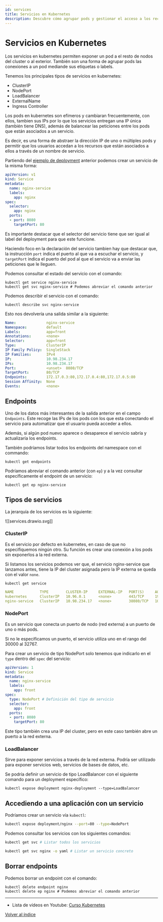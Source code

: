 ```yaml
---
id: services
title: Servicios en Kubernetes
description: Descubre cómo agrupar pods y gestionar el acceso a los recursos mediante servicios en Kubernetes.
---
```



# Servicios en Kubernetes
Los servicios en kubernetes permiten exponer un pod a el resto de nodos del cluster o al exterior. También son una forma de agrupar pods las conexiones a un pod mediande sus etiquetas o labels. 


Tenemos los principales tipos de servicios en kubernetes:
* ClusterIP
* NodePort
* LoadBalancer
* ExternalName
* Ingress Controller


Los pods en kubernetes son efímeros y cambiaran frecuentemente, con ellos, tambien sus IPs por lo que los servicios entregan una IP
única (también tiene DNS), además de balancear las peticiones entre los pods que están asociados a un servicio.

Es decir, es una forma de abstraer la dirección IP de uno o múltiples pods y permitir que los usuarios accedan a los recursos que están asociados a ellos a través de un nombre de servicio.


Partiendo del [ejemplo de deployment](107.Deployments.md) anterior podemos crear un servicio de la misma forma:

```yaml
apiVersion: v1
kind: Service
metadata:
  name: nginx-service
  labels:
    app: nginx
spec:
  selector:
    app: nginx
  ports:
  - port: 8080
    targetPort: 80
```

Es importante destacar que el selector del servicio tiene que ser igual al label del deployment para que este funcione.

Haciendo foco en la declaración del servicio tambien hay que destacar que, la instrucción `port` indica el puerto al que va a escuchar el servicio, y `targetPort` indica el puerto del pod al que el servicio va a enviar las peticiones que le lleguen.


Podemos consultar el estado del servicio con el comando:
```shell
kubectl get service nginx-service
kubectl get svc nginx-service # Podemos abreviar el comando anterior
```

Podemos describir el servicio con el comando:
```shell
kubectl describe svc nginx-service
```

Esto nos devolvería una salida similar a la siguiente:
```yaml
Name:              nginx-service
Namespace:         default
Labels:            app=front
Annotations:       <none>
Selector:          app=front
Type:              ClusterIP
IP Family Policy:  SingleStack
IP Families:       IPv4
IP:                10.98.234.17
IPs:               10.98.234.17
Port:              <unset>  8080/TCP
TargetPort:        80/TCP
Endpoints:         172.17.0.3:80,172.17.0.4:80,172.17.0.5:80
Session Affinity:  None
Events:            <none>
```

## Endpoints
Uno de los datos más interesantes de la salida anterior en el campo `Endpoints`. Este recoge las IPs de los pods con los que esta conectando el servicio para automatizar que el usuario pueda acceder a ellos.

Además, si algún pod nuevo aparece o desaparece el servicio sabría y actualizaría los endpoints.

También podríamos listar todos los endpoints del namespace con el commando:
```shell
kubectl get endpoints
```

Podríamos abreviar el comando anterior (con `ep`) y a la vez consultar específicamente el endpoint de un servicio:
```shell
kubectl get ep nginx-service
```


## Tipos de servicios

La jerarquía de los servicios es la siguiente:

![[services.drawio.svg]]


###	ClusterIP
Es el servicio por defecto en kubernetes, en caso de que no especifiquemos ningún otro. Su función es crear una conexión a los pods sin exponerlos a la red externa.

Si listamos los servicios podemos ver que, el servicio nginx-service que lanzamos antes, tiene la IP del cluster asignada pero la IP externa se queda con el valor `none`.
```shell
kubectl get service                                                       
```
```yaml
NAME            TYPE        CLUSTER-IP     EXTERNAL-IP   PORT(S)     AGE
kubernetes      ClusterIP   10.96.0.1      <none>        443/TCP     19d
nginx-service   ClusterIP   10.98.234.17   <none>        38080/TCP   10h
```

### NodePort
Es un servicio que conecta un puerto de nodo (red externa) a un puerto de uno o más pods.

Si no le especificamos un puerto, el servicio utiliza uno en el rango del 30000 al 32767.

Para crear un servicio de tipo NodePort solo tenemos que indicarlo en el `type` dentro del `spec` del servicio:
```yaml
apiVersion: 1                                                                      
kind: Service
metadata:
  name: nginx-service
  labels:
    app: front
spec:
  type: NodePort # Definición del tipo de servicio
  selector:
    app: front
  ports:
  - port: 8080
    targetPort: 80
```

Este tipo también crea una IP del cluster, pero en este caso también abre un puerto a la red externa.

### LoadBalancer
Sirve para exponer servicios a través de la red externa. Podría ser utilizado para exponer servicios web, servicios de bases de datos, etc.

Se podría definir un servicio de tipo LoadBalancer con el siguiente comando para un deployment específico:
```shell
kubectl expose deployment nginx-deployment --type=LoadBalancer
```

## Accediendo a una aplicación con un servicio
Podríamos crear un servicio vía `kubectl`:
``` bash
kubectl expose deployment/nginx --port=80 --type=NodePort
```

Podemos consultar los servicios con los siguientes comandos:
```bash
kubectl get svc # Listar todos los servicios

kubectl get svc nginx -o yaml # Listar un servicio concreto
```


## Borrar endpoints
Podemos borrar un endpoint con el comando:
```shell
kubectl delete endpoint nginx
kubectl delete ep nginx # Podemos abreviar el comando anterior
```


---
* Lista de vídeos en Youtube: [Curso Kubernetes](https://www.youtube.com/playlist?list=PLQhxXeq1oc2k9MFcKxqXy5GV4yy7wqSma)

[Volver al índice](README.md#índice)